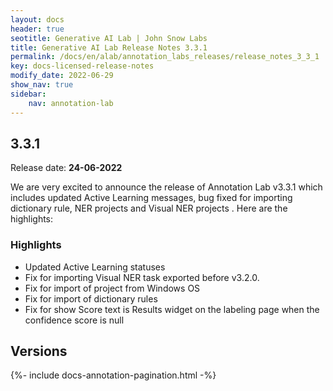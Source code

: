 ```yaml
---
layout: docs
header: true
seotitle: Generative AI Lab | John Snow Labs
title: Generative AI Lab Release Notes 3.3.1
permalink: /docs/en/alab/annotation_labs_releases/release_notes_3_3_1
key: docs-licensed-release-notes
modify_date: 2022-06-29
show_nav: true
sidebar:
    nav: annotation-lab
---
```


<div class="h3-box" markdown="1">

## 3.3.1

Release date: **24-06-2022**

We are very excited to announce the release of Annotation Lab v3.3.1 which includes updated Active Learning messages, bug fixed for importing dictionary rule, NER projects and Visual NER projects . Here are the highlights:

### Highlights
- Updated Active Learning statuses
- Fix for importing Visual NER task exported before v3.2.0.
- Fix for import of project from Windows OS
- Fix for import of dictionary rules
- Fix for show Score text is Results widget on the labeling page when the confidence score is null


</div><div class="prev_ver h3-box" markdown="1">

## Versions

</div>

{%- include docs-annotation-pagination.html -%}